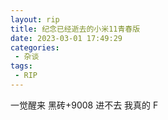 ```yaml
---
layout: rip
title: 纪念已经逝去的小米11青春版
date: 2023-03-01 17:49:29
categories:
 - 杂谈
tags:
 - RIP
---
```


一觉醒来 黑砖+9008 进不去 我真的 F